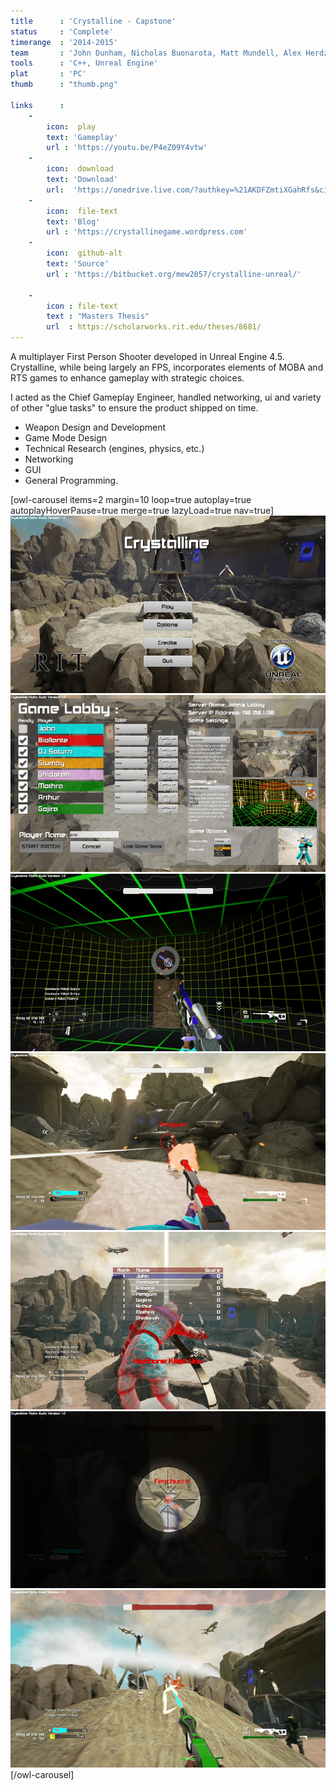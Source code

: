 ```yaml
---
title      : 'Crystalline - Capstone'
status     : 'Complete'
timerange  : '2014-2015'
team       : 'John Dunham, Nicholas Buonarota, Matt Mundell, Alex Herdzik' 
tools      : 'C++, Unreal Engine'
plat       : 'PC'
thumb      : "thumb.png"

links      : 
    -  
        icon:  play
        text: 'Gameplay'
        url : 'https://youtu.be/P4eZ09Y4vtw'
    - 
        icon:  download
        text: 'Download'
        url:  'https://onedrive.live.com/?authkey=%21AKDFZmtiXGahRfs&cid=AD1A6CB6EEF90886&id=AD1A6CB6EEF90886%21637251&parId=root&action=locate'
    -  
        icon:  file-text
        text: 'Blog'
        url : 'https://crystallinegame.wordpress.com'
    -  
        icon:  github-alt
        text: 'Source'
        url : 'https://bitbucket.org/mew2057/crystalline-unreal/'

    - 
        icon : file-text
        text : "Masters Thesis"
        url  : https://scholarworks.rit.edu/theses/8681/  
---
```


A multiplayer First Person Shooter developed in Unreal Engine 4.5. Crystalline, while being largely an
FPS, incorporates elements of MOBA and RTS games to enhance gameplay with strategic choices. 

I acted as the Chief Gameplay Engineer, handled networking, ui and variety of other "glue tasks" to 
ensure the product shipped on time.


- Weapon Design and Development
- Game Mode Design
- Technical Research (engines, physics, etc.)
- Networking
- GUI
- General Programming.

[owl-carousel items=2 margin=10 loop=true autoplay=true autoplayHoverPause=true merge=true lazyLoad=true nav=true]
![](00.png)
![](01.png)
![](02.png)
![](03.png)
![](04.png)
![](05.png)
![](06.png)
[/owl-carousel]